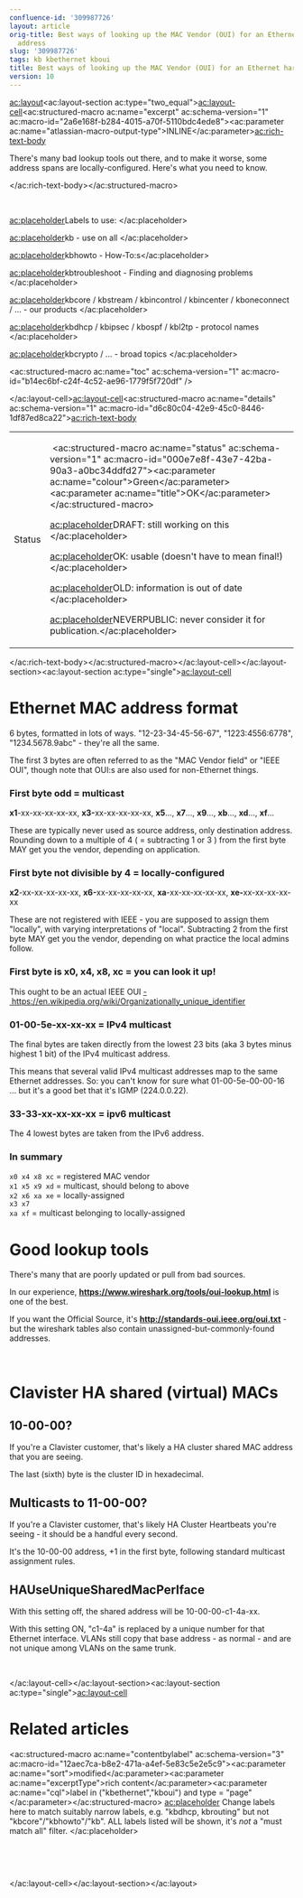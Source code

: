 ```yaml
---
confluence-id: '309987726'
layout: article
orig-title: Best ways of looking up the MAC Vendor (OUI) for an Ethernet hardware
  address
slug: '309987726'
tags: kb kbethernet kboui
title: Best ways of looking up the MAC Vendor (OUI) for an Ethernet hardware address
version: 10
---
```


<ac:layout><ac:layout-section ac:type="two_equal"><ac:layout-cell><ac:structured-macro ac:name="excerpt" ac:schema-version="1" ac:macro-id="2a6e168f-b284-4015-a70f-5110bdc4ede8"><ac:parameter ac:name="atlassian-macro-output-type">INLINE</ac:parameter><ac:rich-text-body><p>There's many bad lookup tools out there, and to make it worse, some address spans are locally-configured. Here's what you need to know.</p></ac:rich-text-body></ac:structured-macro><p><br /></p><p><ac:placeholder>Labels to use: </ac:placeholder></p><p><ac:placeholder>kb - use on all </ac:placeholder></p><p><ac:placeholder>kbhowto - How-To:s</ac:placeholder></p><p><ac:placeholder>kbtroubleshoot - Finding and diagnosing problems </ac:placeholder></p><p><ac:placeholder>kbcore / kbstream / kbincontrol / kbincenter / kboneconnect / ... - our products </ac:placeholder></p><p><ac:placeholder>kbdhcp / kbipsec / kbospf / kbl2tp - protocol names </ac:placeholder></p><p><ac:placeholder>kbcrypto / ... - broad topics </ac:placeholder></p><p><ac:structured-macro ac:name="toc" ac:schema-version="1" ac:macro-id="b14ec6bf-c24f-4c52-ae96-1779f5f720df" /></p></ac:layout-cell><ac:layout-cell><ac:structured-macro ac:name="details" ac:schema-version="1" ac:macro-id="d6c80c04-42e9-45c0-8446-1df87ed8ca22"><ac:rich-text-body><table class="wrapped"><colgroup> <col /> <col /> </colgroup><tbody><tr><td colspan="1">Status</td><td colspan="1"><div class="content-wrapper"><p>&nbsp;<ac:structured-macro ac:name="status" ac:schema-version="1" ac:macro-id="000e7e8f-43e7-42ba-90a3-a0bc34ddfd27"><ac:parameter ac:name="colour">Green</ac:parameter><ac:parameter ac:name="title">OK</ac:parameter></ac:structured-macro>&nbsp;</p><p><ac:placeholder>DRAFT: still working on this </ac:placeholder></p><p><ac:placeholder>OK: usable (doesn't have to mean final!) </ac:placeholder></p><p><ac:placeholder>OLD: information is out of date </ac:placeholder></p><p><ac:placeholder>NEVERPUBLIC: never consider it for publication.</ac:placeholder></p></div></td></tr></tbody></table></ac:rich-text-body></ac:structured-macro></ac:layout-cell></ac:layout-section><ac:layout-section ac:type="single"><ac:layout-cell><h1>Ethernet MAC address format</h1><p>6 bytes, formatted in lots of ways. &quot;12-23-34-45-56-67&quot;, &quot;1223:4556:6778&quot;, &quot;1234.5678.9abc&quot; - they're all the same.</p><p>The first 3 bytes are often referred to as the &quot;MAC Vendor field&quot; or &quot;IEEE OUI&quot;, though note that OUI:s are also used for non-Ethernet things.</p><h3>First byte odd = multicast</h3><p><strong>x1</strong>-xx-xx-xx-xx-xx, <strong>x3-</strong>xx-xx-xx-xx-xx, <strong>x5</strong>..., <strong>x7</strong>..., <strong>x9</strong>..., <strong>xb</strong>..., <strong>xd</strong>..., <strong>xf</strong>...</p><p>These are typically never used as source address, only destination address. Rounding down to a multiple of 4 ( = subtracting 1 or 3 ) from the first byte MAY get you the vendor, depending on application.</p><h3>First byte not divisible by 4 = locally-configured</h3><p><strong>x2</strong>-xx-xx-xx-xx-xx, <strong>x6-</strong>xx-xx-xx-xx-xx, <strong>xa</strong>-xx-xx-xx-xx-xx, <strong>xe-</strong>xx-xx-xx-xx-xx</p><p>These are not registered with IEEE - you are supposed to assign them &quot;locally&quot;, with varying interpretations of &quot;local&quot;. Subtracting 2 from the first byte MAY get you the vendor, depending on what practice the local admins follow.</p><h3>First byte is x0, x4, x8, xc = you can look it up!</h3><p>This ought to be an actual IEEE OUI <a href="https://en.wikipedia.org/wiki/Organizationally_unique_identifier">-&nbsp;https://en.wikipedia.org/wiki/Organizationally_unique_identifier</a></p><h3>01-00-5e-xx-xx-xx = IPv4 multicast</h3><p>The final bytes are taken directly from the lowest 23 bits (aka 3 bytes minus highest 1 bit) of the IPv4 multicast address.</p><p>This means that several valid IPv4 multicast addresses map to the same Ethernet addresses. So: you can't know for sure what 01-00-5e-00-00-16 ... but it's a good bet that it's IGMP (224.0.0.22).</p><h3>33-33-xx-xx-xx-xx = ipv6 multicast</h3><p>The 4 lowest bytes are taken from the IPv6 address.</p><h3>In summary</h3><p><code>x0 x4 x8 xc</code> = registered MAC vendor<br /><code>x1 x5 x9 xd</code> = multicast, should belong to above<br /><code>x2 x6 xa xe</code> = locally-assigned<br /><code>x3 x7 xa xf</code> = multicast belonging to locally-assigned</p><h1>Good lookup tools</h1><p>There's many that are poorly updated or pull from bad sources.</p><p>In our experience, <strong><a href="https://www.wireshark.org/tools/oui-lookup.html">https://www.wireshark.org/tools/oui-lookup.html</a></strong> is one of the best.</p><p>If you want the Official Source, it's <strong><a href="http://standards-oui.ieee.org/oui.txt">http://standards-oui.ieee.org/oui.txt</a></strong> - but the wireshark tables also contain unassigned-but-commonly-found addresses.</p><p><br /></p><h1>Clavister HA shared (virtual) MACs</h1><h2>10-00-00?</h2><p>If you're a Clavister customer, that's likely a HA cluster shared MAC address that you are seeing.</p><p>The last (sixth) byte is the cluster ID in hexadecimal.</p><h2>Multicasts to 11-00-00?</h2><p>If you're a Clavister customer, that's likely HA Cluster Heartbeats you're seeing - it should be a handful every second.</p><p>It's the 10-00-00 address, +1 in the first byte, following standard multicast assignment rules.</p><h2>HAUseUniqueSharedMacPerIface</h2><p>With this setting off, the shared address will be 10-00-00-c1-4a-xx.</p><p>With this setting ON, &quot;c1-4a&quot; is replaced by a unique number for that Ethernet interface. VLANs still copy that base address - as normal - and are not unique among VLANs on the same trunk.</p><p><br /></p></ac:layout-cell></ac:layout-section><ac:layout-section ac:type="single"><ac:layout-cell><h1>Related articles</h1><p><ac:structured-macro ac:name="contentbylabel" ac:schema-version="3" ac:macro-id="12aec7ca-b8e2-471a-a4ef-5e83c5e2e5c9"><ac:parameter ac:name="sort">modified</ac:parameter><ac:parameter ac:name="excerptType">rich content</ac:parameter><ac:parameter ac:name="cql">label in (&quot;kbethernet&quot;,&quot;kboui&quot;) and type = &quot;page&quot;</ac:parameter></ac:structured-macro> <ac:placeholder> Change labels here to match suitably narrow labels, e.g. &quot;kbdhcp, kbrouting&quot; but not &quot;kbcore&quot;/&quot;kbhowto&quot;/&quot;kb&quot;. ALL labels listed will be shown, it's _not_ a &quot;must match all&quot; filter. </ac:placeholder></p><p><br /></p><p><br /></p></ac:layout-cell></ac:layout-section></ac:layout>